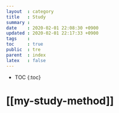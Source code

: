 ```yaml
---
layout  : category
title   : Study
summary : 
date    : 2020-02-01 22:08:30 +0900
updated : 2020-02-01 22:17:33 +0900
tags    : 
toc     : true
public  : tre
parent  : index
latex   : false
---
```

* TOC
{:toc}

# [[my-study-method]]
